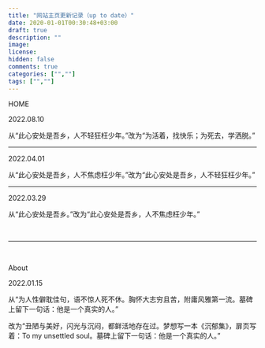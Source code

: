 ```yaml
---
title: "网站主页更新记录（up to date）"
date: 2020-01-01T00:30:48+03:00
draft: true
description: ""
image: 
license: 
hidden: false
comments: true
categories: ["",""]
tags: ["",""]
---
```


HOME

2022.08.10

从“此心安处是吾乡，人不轻狂枉少年。”改为“为活着，找快乐；为死去，学洒脱。”
***
2022.04.01

从“此心安处是吾乡，人不焦虑枉少年。”改为“此心安处是吾乡，人不轻狂枉少年。”
***
2022.03.29

从“此心安处是吾乡。”改为“此心安处是吾乡，人不焦虑枉少年。”

&nbsp;

***
&nbsp;


About

2022.01.15

从“为人性僻耽佳句，语不惊人死不休。胸怀大志穷且苦，附庸风雅第一流。墓碑上留下一句话：他是一个真实的人。”

改为“丑陋与美好，闪光与沉闷，都鲜活地存在过。梦想写一本《沉郁集》，扉页写着：To my unsettled soul。墓碑上留下一句话：他是一个真实的人。”